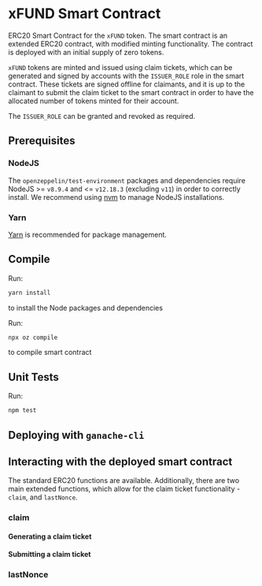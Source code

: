 # xFUND Smart Contract

ERC20 Smart Contract for the `xFUND` token. The smart contract is an extended
ERC20 contract, with modified minting functionality. The contract is deployed
with an initial supply of zero tokens.

`xFUND` tokens are minted and issued using claim tickets, which can be generated and
signed by accounts with the `ISSUER_ROLE` role in the smart contract. These tickets
are signed offline for claimants, and it is up to the claimant to submit the
claim ticket to the smart contract in order to have the allocated number of
tokens minted for their account.

The `ISSUER_ROLE` can be granted and revoked as required.

## Prerequisites

### NodeJS
The `openzeppelin/test-environment` packages and dependencies require
NodeJS >= `v8.9.4` and <= `v12.18.3` (excluding `v11`) in order to correctly install. 
We recommend using [nvm](https://github.com/nvm-sh/nvm) to manage NodeJS 
installations.

### Yarn

[Yarn](https://classic.yarnpkg.com/en/docs/install) is recommended for package management.

## Compile

Run:

```bash
yarn install
```

to install the Node packages and dependencies

Run:
```bash 
npx oz compile
```

to compile smart contract

## Unit Tests

Run:

```bash 
npm test
```

## Deploying with `ganache-cli`

## Interacting with the deployed smart contract

The standard ERC20 functions are available. Additionally, there are two main extended
functions, which allow for the claim ticket functionality - `claim`, and `lastNonce`.

### claim

#### Generating a claim ticket

#### Submitting a claim ticket

### lastNonce
